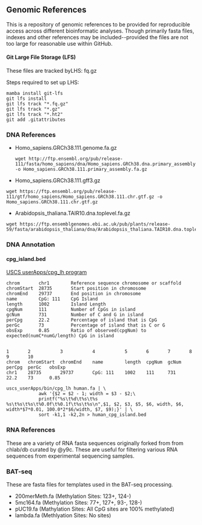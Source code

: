 ## Genomic References

This is a repository of genomic references to be provided for reproducible access across different bioinformatic analyses. Though primarily fasta files, indexes and other references may be included--provided the files are not too large for reasonable use within GitHub.

#### Git Large File Storage (LFS) 
These files are tracked byLHS: fq.gz 

Steps required to set up LHS:

```
mamba install git-lfs
git lfs install
git lfs track "*.fq.gz"
git lfs track "*.gz"
git lfs track "*.ht2"
git add .gitattributes
```

### DNA References
- Homo_sapiens.GRCh38.111.genome.fa.gz
  ```
  wget http://ftp.ensembl.org/pub/release-111/fasta/homo_sapiens/dna/Homo_sapiens.GRCh38.dna.primary_assembly.fa.gz -o Homo_sapiens.GRCh38.111.primary_assembly.fa.gz
  ```
- Homo_sapiens.GRCh38.111.gff3.gz
 ```
 wget https://ftp.ensembl.org/pub/release-111/gtf/homo_sapiens/Homo_sapiens.GRCh38.111.chr.gtf.gz -o Homo_sapiens.GRCh38.111.chr.gtf.gz
 ``` 

- Arabidopsis_thaliana.TAIR10.dna.toplevel.fa.gz
```
wget https://ftp.ensemblgenomes.ebi.ac.uk/pub/plants/release-59/fasta/arabidopsis_thaliana/dna/Arabidopsis_thaliana.TAIR10.dna.toplevel.fa.gz
```

### DNA Annotation

#### cpg_island.bed
[USCS userApps/cpg_lh program](https://genome.ucsc.edu/cgi-bin/hgTables?db=hg38&hgta_group=regulation&hgta_track=cpgIslandExt&hgta_table=cpgIslandExt&hgta_doSchema=describe+table+schema)

    chrom       chr1        Reference sequence chromosome or scaffold
    chromStart  28735       Start position in chromosome
    chromEnd    29737       End position in chromosome
    name        CpG: 111    CpG Island
    length      1002        Island Length
    cpgNum      111	        Number of CpGs in island
    gcNum       731	        Number of C and G in island
    perCpg      22.2        Percentage of island that is CpG
    perGc       73	        Percentage of island that is C or G
    obsExp      0.85        Ratio of observed(cpgNum) to expected(numC*numG/length) CpG in island


    1       2           3           4           5       6       7       8       9       10
    chrom   chromStart  chromEnd	name	    length	cpgNum	gcNum	perCpg	perGc	obsExp
    chr1	28735       29737       CpG: 111    1002    111     731     22.2    73      0.85
```
uscs_userApps/bin/cpg_lh human.fa | \ 
            awk '{$2 = $2 - 1; width = $3 - $2;\
            printf("%s\t%d\t%s\t%s %s\t%s\t%s\t%0.0f\t%0.1f\t%s\t%s\n",$1, $2, $3, $5, $6, width, $6, width*$7*0.01, 100.0*2*$6/width, $7, $9);}' | \
            sort -k1,1 -k2,2n > human_cpg_island.bed
```

### RNA References
These are a variety of RNA fasta sequences originally forked from from chlab/db curated by @y9c. These are useful for filtering various RNA sequences from experimental sequencing samples. 

### BAT-seq
These are fasta files for templates used in the BAT-seq processing.

- 200merMeth.fa (Methylation Sites: 123+, 124-)
- 5mc164.fa (Methylation Sites: 77+, 127+, 93-, 128-)
- pUC19.fa (Mathylation Sites: All CpG sites are 100% methylated)
- lambda.fa (Methlyation Sites: No sites)



